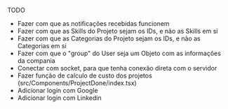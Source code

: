TODO
 - Fazer com que as notificações recebidas funcionem
 - Fazer com que as Skills do Projeto sejam os IDs, e não as Skills em si
 - Fazer com que as Categorias do Projeto sejam os IDs, e não as Categorias em si
 - Fazer com que o "group" do User seja um Objeto com as informações da compania
 - Conectar com socket, para que tenha conexão direta com o servidor
 - Fazer função de calculo de custo dos projetos (src/Components/ProjectDone/index.tsx)
 - Adicionar login com Google
 - Adicionar login com Linkedin
